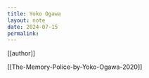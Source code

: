 ```yaml
---
title: Yoko Ogawa
layout: note
date: 2024-07-15
permalink:
---
```



[[author]]

[[The-Memory-Police-by-Yoko-Ogawa-2020]]